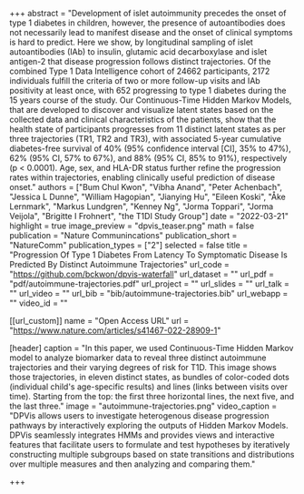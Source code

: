 +++
abstract = "Development of islet autoimmunity precedes the onset of type 1 diabetes in children, however, the presence of autoantibodies does not necessarily lead to manifest disease and the onset of clinical symptoms is hard to predict. Here we show, by longitudinal sampling of islet autoantibodies (IAb) to insulin, glutamic acid decarboxylase and islet antigen-2 that disease progression follows distinct trajectories. Of the combined Type 1 Data Intelligence cohort of 24662 participants, 2172 individuals fulfill the criteria of two or more follow-up visits and IAb positivity at least once, with 652 progressing to type 1 diabetes during the 15 years course of the study. Our Continuous-Time Hidden Markov Models, that are developed to discover and visualize latent states based on the collected data and clinical characteristics of the patients, show that the health state of participants progresses from 11 distinct latent states as per three trajectories (TR1, TR2 and TR3), with associated 5-year cumulative diabetes-free survival of 40% (95% confidence interval [CI], 35% to 47%), 62% (95% CI, 57% to 67%), and 88% (95% CI, 85% to 91%), respectively (p < 0.0001). Age, sex, and HLA-DR status further refine the progression rates within trajectories, enabling clinically useful prediction of disease onset."
authors = ["Bum Chul Kwon", "Vibha Anand", "Peter Achenbach", "Jessica L Dunne", "William Hagopian", "Jianying Hu", "Eileen Koski", "Åke Lernmark", "Markus Lundgren", "Kenney Ng", "Jorma Toppari", "Jorma Veijola", "Brigitte I Frohnert", "the T1DI Study Group"]
date = "2022-03-21"
highlight = true
image_preview = "dpvis_teaser.png"
math = false
publication = "Nature Communincations"
publication_short = "NatureComm"
publication_types = ["2"]
selected = false
title = "Progression Of Type 1 Diabetes From Latency To Symptomatic Disease Is Predicted By Distinct Autoimmune Trajectories"
url_code = "https://github.com/bckwon/dpvis-waterfall"
url_dataset = ""
url_pdf = "pdf/autoimmune-trajectories.pdf"
url_project = ""
url_slides = ""
url_talk = ""
url_video = ""
url_bib = "bib/autoimmune-trajectories.bib"
url_webapp = ""
video_id = ""

[[url_custom]]
name = "Open Access URL"
url = "https://www.nature.com/articles/s41467-022-28909-1"


[header]
  caption = "In this paper, we used Continuous-Time Hidden Markov model to analyze biomarker data to reveal three distinct autoimmune trajectories and their varying degrees of risk for T1D.  This image shows those trajectories, in eleven distinct states, as bundles of color-coded dots (individual child's age-specific results) and lines (links between visits over time). Starting from the top: the first three horizontal lines, the next five, and the last three."
  image = "autoimmune-trajectories.png"
  video_caption = "DPVis allows users to investigate heterogenous disease progression pathways by interactively exploring the outputs of Hidden Markov Models. DPVis seamlessly integrates HMMs and provides views and interactive features that facilitate users to formulate and test hypotheses by iteratively constructing multiple subgroups based on state transitions and distributions over multiple measures and then analyzing and comparing them."

+++